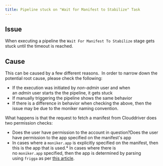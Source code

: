 ```yaml
---
title: Pipeline stuck on "Wait for Manifest to Stabilize" Task
---
```


## Issue
When executing a pipeline the ```Wait For Manifest To Stabilize``` stage gets stuck until the timeout is reached.

## Cause
This can be caused by a few different reasons.  In order to narrow down the potential root cause, please check the following:
* If the execution was initiated by *non-admin* user and when an *admin* user starts the the pipeline, it gets stuck 
* If manually triggering the pipeline shows the same behavior
* If there is a difference in behavior when checking the above, then the issue may be due to the moniker naming convention. 

What happens is that the request to fetch a manifest from Clouddriver does two permission checks:
* Does the user have permission to the account in question?Does the user have permission to the app specified on the manifest's app
* In cases where a ```moniker.app``` is explicitly specified on the manifest, then this is the app that is used.* In cases where there is no ```moniker.app``` specified, then the app is determined by parsing using ```frigga``` as per [this article](https://github.com/Netflix/frigga/blob/d24ab6f96529827d7d99e2e3b23e3417f8435cf6/src/main/java/com/netflix/frigga/Names.java#L95).


